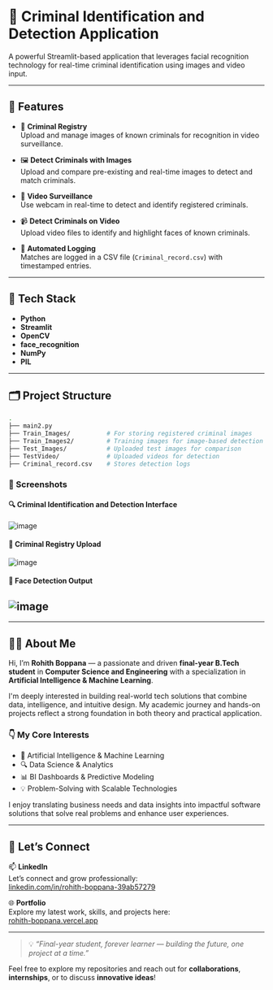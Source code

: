 # 👮 Criminal Identification and Detection Application

A powerful Streamlit-based application that leverages facial recognition technology for real-time criminal identification using images and video input.

---

## 🚀 Features

- 📁 **Criminal Registry**  
  Upload and manage images of known criminals for recognition in video surveillance.

- 🖼️ **Detect Criminals with Images**  
  Upload and compare pre-existing and real-time images to detect and match criminals.

- 🎥 **Video Surveillance**  
  Use webcam in real-time to detect and identify registered criminals.

- 📹 **Detect Criminals on Video**  
  Upload video files to identify and highlight faces of known criminals.

- 📄 **Automated Logging**  
  Matches are logged in a CSV file (`Criminal_record.csv`) with timestamped entries.

---

## 🧠 Tech Stack

- **Python**
- **Streamlit**
- **OpenCV**
- **face_recognition**
- **NumPy**
- **PIL**

---

## 🗂️ Project Structure

```bash
.
├── main2.py
├── Train_Images/          # For storing registered criminal images
├── Train_Images2/         # Training images for image-based detection
├── Test_Images/           # Uploaded test images for comparison
├── TestVideo/             # Uploaded videos for detection
├── Criminal_record.csv    # Stores detection logs

```

### 📸 Screenshots

#### 🔍 Criminal Identification and Detection Interface
![image](https://github.com/user-attachments/assets/a62298f4-434a-49e8-add6-f75c13fad93d)


#### 📁 Criminal Registry Upload
![image](https://github.com/user-attachments/assets/9c2dbc8d-5ef4-4cdb-9432-09841d51ad7a)


#### 🎯 Face Detection Output
![image](https://github.com/user-attachments/assets/4d1e72f5-ddef-4150-ba7f-90068bcc7bb7)
---
---

## 👨‍💻 About Me

Hi, I’m **Rohith Boppana** — a passionate and driven **final-year B.Tech student** in **Computer Science and Engineering** with a specialization in **Artificial Intelligence & Machine Learning**.

I'm deeply interested in building real-world tech solutions that combine data, intelligence, and intuitive design. My academic journey and hands-on projects reflect a strong foundation in both theory and practical application.

### 👇 My Core Interests
- 🤖 Artificial Intelligence & Machine Learning  
- 🔍 Data Science & Analytics   
- 📊 BI Dashboards & Predictive Modeling  
- 💡 Problem-Solving with Scalable Technologies

I enjoy translating business needs and data insights into impactful software solutions that solve real problems and enhance user experiences.

---

## 🔗 Let’s Connect

📫 **LinkedIn**  
Let’s connect and grow professionally:  
[linkedin.com/in/rohith-boppana-39ab57279](https://www.linkedin.com/in/rohith-boppana-39ab57279/)

🌐 **Portfolio**  
Explore my latest work, skills, and projects here:  
[rohith-boppana.vercel.app](https://rohith-boppana.vercel.app)

---


> 💡 _“Final-year student, forever learner — building the future, one project at a time.”_

Feel free to explore my repositories and reach out for **collaborations**, **internships**, or to discuss **innovative ideas**!
